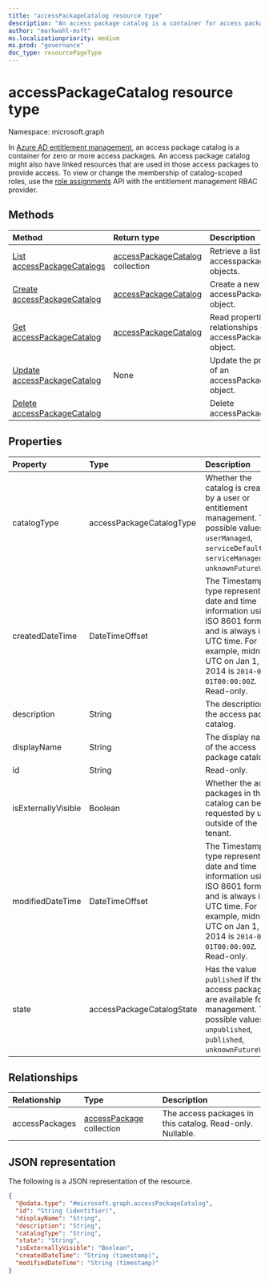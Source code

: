 ```yaml
---
title: "accessPackageCatalog resource type"
description: "An access package catalog is a container for access packages."
author: "markwahl-msft"
ms.localizationpriority: medium
ms.prod: "governance"
doc_type: resourcePageType
---
```

# accessPackageCatalog resource type

Namespace: microsoft.graph


In [Azure AD entitlement management](entitlementmanagement-root.md), an access package catalog is a container for zero or more access packages. An access package catalog might also have linked resources that are used in those access packages to provide access. To view or change the membership of catalog-scoped roles, use the [role assignments](unifiedroleassignment.md) API with the entitlement management RBAC provider.



## Methods
|Method|Return type|Description|
|:---|:---|:---|
|[List accessPackageCatalogs](../api/entitlementmanagement-list-catalogs.md)|[accessPackageCatalog](accesspackagecatalog.md) collection|Retrieve a list of accesspackagecatalog objects. |
|[Create accessPackageCatalog](../api/entitlementmanagement-post-catalogs.md)|[accessPackageCatalog](accesspackagecatalog.md)|Create a new accessPackageCatalog object. |
|[Get accessPackageCatalog](../api/accesspackagecatalog-get.md)|[accessPackageCatalog](accesspackagecatalog.md)|Read properties and relationships of an accessPackageCatalog object. |
|[Update accessPackageCatalog](../api/accesspackagecatalog-update.md)|None|Update the properties of an accessPackageCatalog object. |
|[Delete accessPackageCatalog](../api/accesspackagecatalog-delete.md)||Delete accessPackageCatalog. |

## Properties
|Property|Type|Description|
|:---|:---|:---|
|catalogType|accessPackageCatalogType|Whether the catalog is created by a user or entitlement management. The possible values are: `userManaged`, `serviceDefault`, `serviceManaged`, `unknownFutureValue`.|
|createdDateTime|DateTimeOffset|The Timestamp type represents date and time information using ISO 8601 format and is always in UTC time. For example, midnight UTC on Jan 1, 2014 is `2014-01-01T00:00:00Z`. Read-only.|
|description|String|The description of the access package catalog.|
|displayName|String|The display name of the access package catalog.|
|id|String|Read-only.|
|isExternallyVisible|Boolean|Whether the access packages in this catalog can be requested by users outside of the tenant.|
|modifiedDateTime|DateTimeOffset|The Timestamp type represents date and time information using ISO 8601 format and is always in UTC time. For example, midnight UTC on Jan 1, 2014 is `2014-01-01T00:00:00Z`. Read-only. |
|state|accessPackageCatalogState|Has the value `published` if the access packages are available for management. The possible values are: `unpublished`, `published`, `unknownFutureValue`.|

## Relationships
|Relationship|Type|Description|
|:---|:---|:---|
|accessPackages|[accessPackage](accesspackage.md) collection|The access packages in this catalog. Read-only. Nullable.|

## JSON representation
The following is a JSON representation of the resource.
<!-- {
  "blockType": "resource",
  "keyProperty": "id",
  "@odata.type": "microsoft.graph.accessPackageCatalog",
  "openType": false
}
-->
``` json
{
  "@odata.type": "#microsoft.graph.accessPackageCatalog",
  "id": "String (identifier)",
  "displayName": "String",
  "description": "String",
  "catalogType": "String",
  "state": "String",
  "isExternallyVisible": "Boolean",
  "createdDateTime": "String (timestamp)",
  "modifiedDateTime": "String (timestamp)"
}
```


